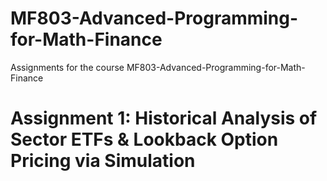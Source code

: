 # MF803-Advanced-Programming-for-Math-Finance
Assignments for the course MF803-Advanced-Programming-for-Math-Finance
# Assignment 1: Historical Analysis of Sector ETFs & Lookback Option Pricing via Simulation
